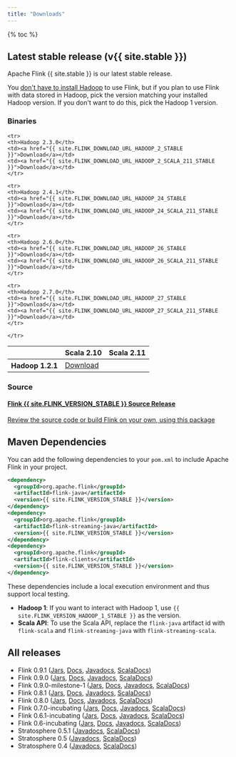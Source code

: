 ```yaml
---
title: "Downloads"
---
```


<script type="text/javascript">
$( document ).ready(function() {
  // Handler for .ready() called.
  $('.ga-track').on('click', function() {
    // we just use the element id for tracking with google analytics
    ga('send', 'event', 'button', 'click', $(this).attr('id'));
  });

});
</script>

{% toc %}

## Latest stable release (v{{ site.stable }})

Apache Flink {{ site.stable }} is our latest stable release.

You
[don't have to install Hadoop](faq.html#do-i-have-to-install-apache-hadoop-to-use-flink)
to use Flink, but if you plan to use Flink with data stored in Hadoop, pick the
version matching your installed Hadoop version. If you don't want to do this,
pick the Hadoop 1 version.

### Binaries

<table class="table table-striped">
<thead>
    <tr>
    <th></th> <th>Scala 2.10</th> <th>Scala 2.11</th>
    </tr>
</thead>
<tbody>
    <tr>
    <th>Hadoop 1.2.1</th>
    <td><a href="{{ site.FLINK_DOWNLOAD_URL_HADOOP_1_STABLE }}">Download</a></td>
    <td></td>
    </tr>

    <tr>
    <th>Hadoop 2.3.0</th>
    <td><a href="{{ site.FLINK_DOWNLOAD_URL_HADOOP_2_STABLE }}">Download</a></td>
    <td><a href="{{ site.FLINK_DOWNLOAD_URL_HADOOP_2_SCALA_211_STABLE }}">Download</a></td>
    </tr>

    <tr>
    <th>Hadoop 2.4.1</th>
    <td><a href="{{ site.FLINK_DOWNLOAD_URL_HADOOP_24_STABLE }}">Download</a></td>
    <td><a href="{{ site.FLINK_DOWNLOAD_URL_HADOOP_24_SCALA_211_STABLE }}">Download</a></td>
    </tr>

    <tr>
    <th>Hadoop 2.6.0</th>
    <td><a href="{{ site.FLINK_DOWNLOAD_URL_HADOOP_26_STABLE }}">Download</a></td>
    <td><a href="{{ site.FLINK_DOWNLOAD_URL_HADOOP_26_SCALA_211_STABLE }}">Download</a></td>
    </tr>

    <tr>
    <th>Hadoop 2.7.0</th>
    <td><a href="{{ site.FLINK_DOWNLOAD_URL_HADOOP_27_STABLE }}">Download</a></td>
    <td><a href="{{ site.FLINK_DOWNLOAD_URL_HADOOP_27_SCALA_211_STABLE }}">Download</a></td>
    </tr>

    </tr>
</tbody>
</table>

### Source

<div class="list-group">
  <!-- Source -->
  <a href="{{ site.FLINK_DOWNLOAD_URL_SOURCE }}" class="list-group-item ga-track" id="download-source">
    <h4><span class="glyphicon glyphicon-download" aria-hidden="true"></span> <strong>Flink {{ site.FLINK_VERSION_STABLE }}</strong> Source Release</h4>
    <p>Review the source code or build Flink on your own, using this package</p>
  </a>
</div>

## Maven Dependencies

You can add the following dependencies to your `pom.xml` to include Apache Flink in your project.

```xml
<dependency>
  <groupId>org.apache.flink</groupId>
  <artifactId>flink-java</artifactId>
  <version>{{ site.FLINK_VERSION_STABLE }}</version>
</dependency>
<dependency>
  <groupId>org.apache.flink</groupId>
  <artifactId>flink-streaming-java</artifactId>
  <version>{{ site.FLINK_VERSION_STABLE }}</version>
</dependency>
<dependency>
  <groupId>org.apache.flink</groupId>
  <artifactId>flink-clients</artifactId>
  <version>{{ site.FLINK_VERSION_STABLE }}</version>
</dependency>
```

These dependencies include a local execution environment and thus support local testing.

- **Hadoop 1**: If you want to interact with Hadoop 1, use `{{ site.FLINK_VERSION_HADOOP_1_STABLE }}` as the version.
- **Scala API**: To use the Scala API, replace the `flink-java` artifact id with `flink-scala` and `flink-streaming-java` with `flink-streaming-scala`.

## All releases

- Flink 0.9.1 ([Jars](http://archive.apache.org/dist/flink/flink-0.9.1/), [Docs]({{site.DOCS_BASE_URL}}flink-docs-release-0.9/), [Javadocs]({{site.DOCS_BASE_URL}}flink-docs-release-0.9/api/java), [ScalaDocs]({{site.DOCS_BASE_URL}}flink-docs-release-0.9/api/scala/index.html))
- Flink 0.9.0 ([Jars](http://archive.apache.org/dist/flink/flink-0.9.0/), [Docs]({{site.DOCS_BASE_URL}}flink-docs-release-0.9/), [Javadocs]({{site.DOCS_BASE_URL}}flink-docs-release-0.9/api/java), [ScalaDocs]({{site.DOCS_BASE_URL}}flink-docs-release-0.9/api/scala/index.html))
- Flink 0.9.0-milestone-1 ([Jars](http://archive.apache.org/dist/flink/flink-0.9.0-milestone-1/), [Docs]({{site.DOCS_BASE_URL}}flink-docs-release-0.9/), [Javadocs]({{site.DOCS_BASE_URL}}flink-docs-release-0.9/api/java), [ScalaDocs]({{site.DOCS_BASE_URL}}flink-docs-release-0.9/api/scala/index.html))
- Flink 0.8.1 ([Jars](http://archive.apache.org/dist/flink/flink-0.8.1/), [Docs]({{site.DOCS_BASE_URL}}flink-docs-release-0.8.1/), [Javadocs]({{site.DOCS_BASE_URL}}flink-docs-release-0.8.1/api/java), [ScalaDocs]({{site.DOCS_BASE_URL}}flink-docs-release-0.8.1/api/scala/index.html))
- Flink 0.8.0 ([Jars](http://archive.apache.org/dist/flink/flink-0.8.0/), [Docs]({{site.DOCS_BASE_URL}}flink-docs-release-0.8.0/), [Javadocs]({{site.DOCS_BASE_URL}}flink-docs-release-0.8.0/api/java), [ScalaDocs]({{site.DOCS_BASE_URL}}flink-docs-release-0.8.0/api/scala/index.html))
- Flink 0.7.0-incubating ([Jars](http://archive.apache.org/dist/incubator/flink/flink-0.7.0-incubating/), [Docs]({{site.DOCS_BASE_URL}}flink-docs-release-0.7/), [Javadocs]({{site.DOCS_BASE_URL}}flink-docs-release-0.7/api/java), [ScalaDocs]({{site.DOCS_BASE_URL}}flink-docs-release-0.7/api/scala/index.html))
- Flink 0.6.1-incubating ([Jars](http://archive.apache.org/dist/incubator/flink/flink-0.6.1-incubating/), [Docs]({{site.DOCS_BASE_URL}}flink-docs-release-0.6.1/), [Javadocs]({{site.DOCS_BASE_URL}}flink-docs-release-0.6.1/api/java), [ScalaDocs]({{site.DOCS_BASE_URL}}flink-docs-release-0.6.1/api/scala/index.html))
- Flink 0.6-incubating ([Jars](http://archive.apache.org/dist/incubator/flink/), [Docs]({{site.DOCS_BASE_URL}}flink-docs-release-0.6/), [Javadocs]({{site.DOCS_BASE_URL}}flink-docs-release-0.6/api/java), [ScalaDocs]({{site.DOCS_BASE_URL}}flink-docs-release-0.6/api/scala/index.html))
- Stratosphere 0.5.1 ([Javadocs]({{site.DOCS_BASE_URL}}flink-docs-release-0.5.1/api/java), [ScalaDocs]({{site.DOCS_BASE_URL}}flink-docs-release-0.5.1/api/scala/index.html))
- Stratosphere 0.5 ([Javadocs]({{site.DOCS_BASE_URL}}flink-docs-release-0.5/api/java), [ScalaDocs]({{site.DOCS_BASE_URL}}flink-docs-release-0.5/api/scala/index.html))
- Stratosphere 0.4 ([Javadocs]({{site.DOCS_BASE_URL}}flink-docs-release-0.4/api/java), [ScalaDocs]({{site.DOCS_BASE_URL}}flink-docs-release-0.4/api/scala/index.html))
